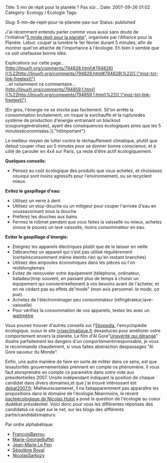Title: 5 mn de répit pour la planète ? Pas sûr...
Date: 2007-09-26 01:02
Category: Ecology  / Ecologie
Tags: <?xml version="1.0" encoding="utf-8"?>

Slug: 5-mn-de-repit-pour-la-planete-pas-sur
Status: published

J'ai récemment entendu parler comme vous aussi sans doute de l'initiative"[5 mnde répit pour la planète](\%22http://www.lalliance.fr/50-5-Minutes-De-Repit-Pour-La-Planete\%22)", organisée par l'Alliance pour la Planète. Lebut: couper la lumière le 1er février durant 5 minutes, afin de montrer quel'on attache de l'importance à l'écologie. Eh bien il semble que ce soit unefausse bonne idée.  
  
Explications sur cette page...  
[http://linuxfr.org/comments/794828.html\#794828](\%22http://linuxfr.org/comments/794828.html#794828\%22){.\"moz-txt-link-freetext\"}  
...et notamment ce commentaire...  
[http://linuxfr.org/comments/794859,1.html](\%22http://linuxfr.org/comments/794859,1.html\%22){.\"moz-txt-link-freetext\"}  
  
[En gros, l'énergie ne se stocke pas facilement. Sil'on arrête la consommation brutalement, on risque la surchauffe et la rupturedes système de production d'énergie entrainant un blackout (coupuregénéralisée), ayant des conséquences écologiques pires que les 5 minuteséconomisées.]{.\"hitimportant\"}  
  
Le meilleur moyen de lutter contre le réchauffement climatique, plutôt que detout couper chez soi 5 minutes pour se donner bonne conscience, et à côté de çarouler en 4x4 sur Paris, ça reste d'être actif écologiquement.  
  
**Quelques conseils:**

-   Pensez au coût écologique des produits que vous achetez, et choisissez ceuxqui sont moins agressifs pour l'environnement, ou se recyclent mieux.

**Evitez le gaspillage d'eau:**  

-   Utilisez un verre à dent
-   Utilisez un stop-douche ou un mitigeur pour couper l'arrivée d'eau en voussavonnant sous la douche
-   Préférez les douches aux bains
-   Fermez le robinet pendant que vous faites la vaisselle ou mieux, achetez sivous le pouvez un lave vaisselle, moins consommateur en eau.

**Eviter le gaspillage d'énergie:**  

-   Eteignez les appareils électriques plutôt que de le laisser en veille
-   Débranchez un appareil qui n'est pas utilisé régulièrement (certainsconsomment même éteints rien qu'en restant branchés)
-   Utilisez des ampoules économiques dans les pièces où l'on restelongtemps
-   Evitez de renouveler votre équipement (téléphone, ordinateur, baladeur)trop souvent, en passant plus de temps à choisir un équipement qui convientréellement à vos besoins avant de l'acheter, et en ne cédant pas au effets de"mode" (mon avis personnel: *la mode, ça pue*).
-   Achetez de l'électroménager peu consommateur (réfrigérateur,lave-vaisselle)
-   Pour vérifiez la consommation de vos appareils, testez les avec un [wattmètre](\%22http://www.econologie.com/shop/index.php?main_page=product_info&products_id=20\%22)

Vous pouvez trouver d'autres conseils sur l'[Ekopedia](\%22http://fr.ekopedia.org/Accueil\%22), l'encyclopédie écologique, ousur le site [criseclimatique.fr](\%22http://www.criseclimatique.fr/\%22) desastuces pour améliorer votre comportement envers la planète. Le film d'Al Gore"[Unevérité qui dérange](\%22http://www.allocine.fr/film/fichefilm_gen_cfilm=111289.html\%22)" illustre parfaitement les dangers d'un comportementirresponsable, je vous le recommande chaudement, si vous faites abstraction despassages "Al Gore sauveur du Monde".  
  
Enfin, une autre manière de faire en sorte de militer dans ce sens, est que lesautorités gouvernementales prennent en compte ce phénomène. Il vous faut alorsprendre en compte ce paramètre dans votre vote aux présidentielles 2007. Unsite indépendant indiquant la position de chaque candidat dans divers domaines,et que j'ai trouvé intéressant est [debat2007.fr](\%22http://www.debat2007.fr/\%22). Malheureusemenet, il ne faitapparemment pas apparaître les propositions dans le domaine de l'écologie.Néanmoins, le récent [pacteécologique de Nicolas Hulot](\%22http://www.pacte-ecologique-2007.org/declaration/index.html\%22) a posé la question de l'écologie au coeur dudébat présidentiel. Voici donc pour vous les différentes réponses des candidatsà ce sujet sur le net, sur les blogs des différents partis/candidatsmajeurs:  
  
Par ordre alphabétique:  

-   [FrançoisBayrou](\%22http://www.bayrou.fr/propositions/pacte-ecologique.html\%22)
-   [Marie-GeorgeBuffet](\%22http://www.pcf.fr/spip.php?article1087\%22)
-   [Jean-Marie Le Pen](\%22http://fr.news.yahoo.com/08012007/290/le-fn-ne-signera-pas-le-pacte-ecologique-de-nicolas.html\%22)
-   [Ségolène Royal](\%22http://environnement.parti-socialiste.fr/2007/01/05/segolene-royal-signe-le-pacte-ecologique/\%22)
-   [NicolasSarkozy](\%22http://blog-ump.typepad.fr/blog/2006/12/nicolas_hulot_s.html\%22)

